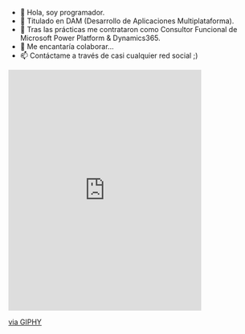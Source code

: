 - 👋 Hola, soy programador.
- 👀 Titulado en DAM (Desarrollo de Aplicaciones Multiplataforma).
- 🌱 Tras las prácticas me contrataron como Consultor Funcional de Microsoft Power Platform & Dynamics365.
- 💞️ Me encantaría colaborar...
- 📫 Contáctame a través de casi cualquier red social ;)

<iframe src="https://giphy.com/embed/128Ygie2wLdH5m" width="384" height="480" frameBorder="0" class="giphy-embed" allowFullScreen></iframe><p><a href="https://giphy.com/gifs/computer-reality-mind-128Ygie2wLdH5m">via GIPHY</a></p>
